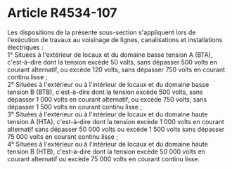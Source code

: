 # Article R4534-107

  
Les dispositions de la présente sous-section s'appliquent lors de l'exécution de travaux au voisinage de lignes, canalisations et installations électriques :   
1° Situées à l'extérieur de locaux et du domaine basse tension A (BTA), c'est-à-dire dont la tension excède 50 volts, sans dépasser 500 volts en courant alternatif, ou excède 120 volts, sans dépasser 750 volts en courant continu lisse ;   
2° Situées à l'extérieur ou à l'intérieur de locaux et du domaine basse tension B (BTB), c'est-à-dire dont la tension excède 500 volts, sans dépasser 1 000 volts en courant alternatif, ou excède 750 volts, sans dépasser 1 500 volts en courant continu lisse ;   
3° Situées à l'extérieur ou à l'intérieur de locaux et du domaine haute tension A (HTA), c'est-à-dire dont la tension excède 1 000 volts en courant alternatif sans dépasser 50 000 volts ou excède 1 500 volts sans dépasser 75 000 volts en courant continu lisse ;   
4° Situées à l'extérieur ou à l'intérieur de locaux et du domaine haute tension B (HTB), c'est-à-dire dont la tension excède 50 000 volts en courant alternatif ou excède 75 000 volts en courant continu lisse.